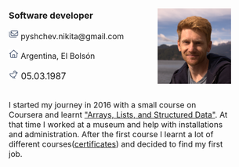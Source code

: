 <body>
<div style="align-content: center">
    <div style="margin-left: 25px; margin-top: 25px; margin-right: 25px">
        <div style="display: flex;max-width: 600px">
            <div style="flex:1; font-size: large; text-align: left;
                    margin-right: 10px; min-width: 230px">
               <!-- <p style="color: chocolate; font-size: x-large; font-weight: bold">Pyshchev Nikita</p> -->
                <p style="font-weight: bold">Software developer</p>
                <p style="font-size: medium">
                    <img src="static/icons/email.png" alt="photo style" width="20">
                    pyshchev.nikita@gmail.com</p>
                <p style="font-size: medium">
                    <img src="static/icons/home.png" alt="photo style" width="20">
                    Argentina, El Bolsón
                </p>
                <p>
                    <img src="static/icons/bird.png" alt="photo style" width="20">
                    <span>05.03.1987</span>
                </p>
            </div>
            <div style="max-width: 150px; flex:1">
                <p><img src="static/images/main.png" alt="main photo"></p>
            </div>
        </div>
        <div style="font-size: medium;">
            <p>I started my journey in 2016 with a small course on Coursera and learnt
                <a href="static/file/courses/CourseraHJNNTR3SYD3C.pdf" target="blank">"Arrays, Lists, and Structured Data"</a>. 
                At that time I worked at a museum and help with installations and administration. After the first course 
                I learnt a lot of different courses(<a href="static/views/certifications.md" target="blank">certificates</a>) 
                and decided to find my first job.</p>
            <div style="font-size: medium;">
            <p> </p>
            </div>
        </div>
    </div>
</div>
</body>
